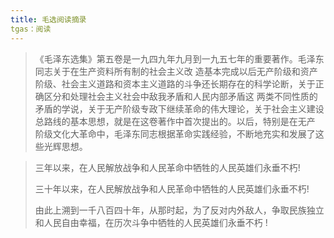 ```yaml
---
title: 毛选阅读摘录
tgas：阅读
---
```


> 《毛泽东选集》第五卷是一九四九年九月到一九五七年的重要著作。毛泽东同志关于在生产资料所有制的社会主义改 造基本完成以后无产阶级和资产阶级、社会主义道路和资本主义道路的斗争还长期存在的科学论断，关于正确区分和处理社会主义社会中敌我矛盾和人民内部矛盾这 两类不同性质的矛盾的学说，关于无产阶级专政下继续革命的伟大理论，关于社会主义建设总路线的基本思想，就是在这卷著作中首次提出的。以后，特别是在无产 阶级文化大革命中，毛泽东同志根据革命实践经验，不断地充实和发展了这些光辉思想。



> 三年以来，在人民解放战争和人民革命中牺牲的人民英雄们永垂不朽!
>
> 三十年以来，在人民解放战争和人民革命中牺牲的人民英雄们永垂不朽!
>
> 由此上溯到一千八百四十年，从那时起，为了反对内外敌人，争取民族独立和人民自由幸福，在历次斗争中牺牲的人民英雄们永垂不朽 !